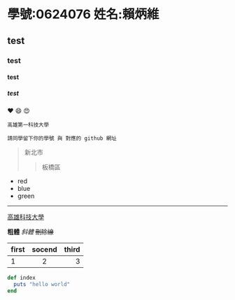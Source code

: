 # 學號:0624076 姓名:賴炳維

## test

### test

#### test

##### test
:heart:
:smile:
:heart_eyes:

`高雄第一科技大學`

```
請同學留下你的學號 與 對應的 github 網址
```

> 新北市
>> 板橋區
* red
* blue
* green

***
[高雄科技大學](https://www.nkust.edu.tw/)

**粗體**
*斜體*
~~刪除線~~

| first | socend | third |
| :---- | :----: | ----: |
| 1 | 2 | 3 |

```ruby
def index
  puts "hello world"
end
``` 
